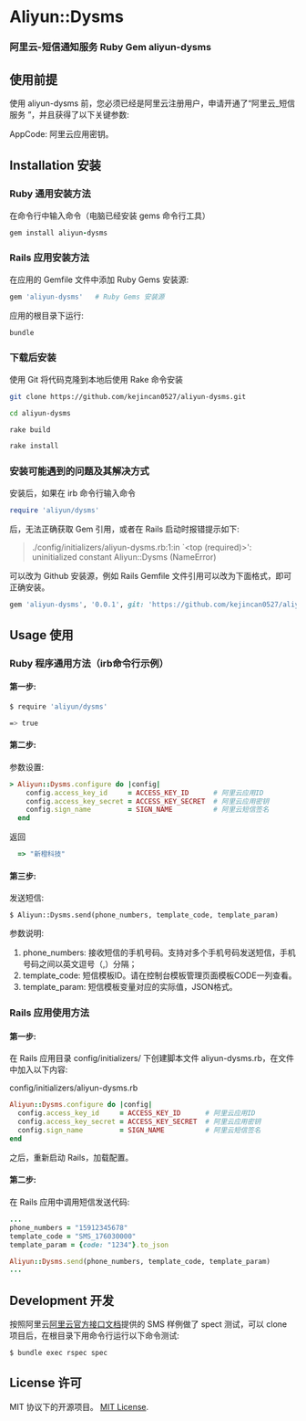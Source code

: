 # Aliyun::Dysms
### 阿里云-短信通知服务 Ruby Gem aliyun-dysms

## 使用前提

使用 aliyun-dysms 前，您必须已经是阿里云注册用户，申请开通了“阿里云_短信服务
”，并且获得了以下关键参数: 

AppCode: 阿里云应用密钥。

## Installation 安装

### Ruby 通用安装方法
在命令行中输入命令（电脑已经安装 gems 命令行工具）

```ruby
gem install aliyun-dysms
```

### Rails 应用安装方法

在应用的 Gemfile 文件中添加 Ruby Gems 安装源:

```ruby
gem 'aliyun-dysms'   # Ruby Gems 安装源
```

应用的根目录下运行:

```ruby
bundle
```

### 下载后安装

使用 Git 将代码克隆到本地后使用 Rake 命令安装

```bash
git clone https://github.com/kejincan0527/aliyun-dysms.git

cd aliyun-dysms

rake build

rake install
```

### 安装可能遇到的问题及其解决方式  

安装后，如果在 irb 命令行输入命令

```ruby
require 'aliyun/dysms'
```

后，无法正确获取 Gem 引用，或者在 Rails 启动时报错提示如下: 

> ./config/initializers/aliyun-dysms.rb:1:in `<top (required)>': uninitialized constant Aliyun::Dysms (NameError)

可以改为 Github 安装源，例如 Rails Gemfile 文件引用可以改为下面格式，即可正确安装。

```ruby
gem 'aliyun-dysms', '0.0.1', git: 'https://github.com/kejincan0527/aliyun-dysms.git'
```

## Usage 使用

### Ruby 程序通用方法（irb命令行示例）

#### 第一步: 

```bash
$ require 'aliyun/dysms'
```

```bash
=> true
```

#### 第二步: 

参数设置: 

```ruby
> Aliyun::Dysms.configure do |config|
    config.access_key_id     = ACCESS_KEY_ID      # 阿里云应用ID
    config.access_key_secret = ACCESS_KEY_SECRET  # 阿里云应用密钥
    config.sign_name         = SIGN_NAME          # 阿里云短信签名
  end
```
返回

```ruby
  => "新橙科技"
```

#### 第三步: 

发送短信: 

    $ Aliyun::Dysms.send(phone_numbers, template_code, template_param)

参数说明: 

1. phone_numbers:  接收短信的手机号码。支持对多个手机号码发送短信，手机号码之间以英文逗号（,）分隔；
2. template_code:  短信模板ID。请在控制台模板管理页面模板CODE一列查看。
3. template_param: 短信模板变量对应的实际值，JSON格式。

### Rails 应用使用方法

#### 第一步: 

在 Rails 应用目录 config/initializers/ 下创建脚本文件 aliyun-dysms.rb，在文件中加入以下内容: 

config/initializers/aliyun-dysms.rb

```ruby
Aliyun::Dysms.configure do |config|
  config.access_key_id     = ACCESS_KEY_ID      # 阿里云应用ID
  config.access_key_secret = ACCESS_KEY_SECRET  # 阿里云应用密钥
  config.sign_name         = SIGN_NAME          # 阿里云短信签名
end
```
之后，重新启动 Rails，加载配置。

#### 第二步: 

在 Rails 应用中调用短信发送代码: 

```ruby
...
phone_numbers = "15912345678"
template_code = "SMS_176030000"
template_param = {code: "1234"}.to_json

Aliyun::Dysms.send(phone_numbers, template_code, template_param)
...
```

## Development 开发

按照阿里云[阿里云官方接口文档](https://help.aliyun.com/product/44282.html)提供的 SMS 样例做了 spect 测试，可以 clone 项目后，在根目录下用命令行运行以下命令测试: 

    $ bundle exec rspec spec


## License 许可

MIT 协议下的开源项目。 [MIT License](http://opensource.org/licenses/MIT).
